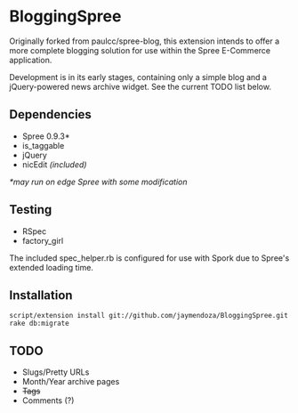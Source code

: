 BloggingSpree
=========================

Originally forked from paulcc/spree-blog, this extension intends to offer a more complete blogging solution for use within the Spree E-Commerce application.

Development is in its early stages, containing only a simple blog and a jQuery-powered news archive widget. See the current TODO list below.

Dependencies
------------

* Spree 0.9.3*
* is_taggable
* jQuery
* nicEdit _(included)_

_*may run on edge Spree with some modification_

Testing
-------

* RSpec
* factory_girl

The included spec_helper.rb is configured for use with Spork due to Spree's extended loading time.

Installation
------------

    script/extension install git://github.com/jaymendoza/BloggingSpree.git
    rake db:migrate

TODO
----

* Slugs/Pretty URLs
* Month/Year archive pages
* <del>Tags</del>
* Comments (?)
